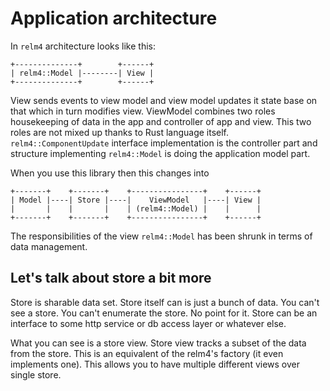 # Application architecture

In `relm4` architecture looks like this:

```asciiart
+--------------+        +------+
| relm4::Model |--------| View |
+--------------+        +------+
```

View sends events to view model and view model updates it state base on that which in turn modifies view. ViewModel combines two roles housekeeping of data in the app and controller of app and view. This two roles are not mixed up thanks to Rust language itself. `relm4::ComponentUpdate` interface implementation is the controller part and structure implementing `relm4::Model` is doing the application model part.

When you use this library then this changes into

```asciiart
+-------+    +-------+    +----------------+    +------+
| Model |----| Store |----|    ViewModel   |----| View |
|       |    |       |    | (relm4::Model) |    |      |
+-------+    +-------+    +----------------+    +------+
```

The responsibilities of the view `relm4::Model` has been shrunk in terms of data management.

## Let's talk about store a bit more

Store is sharable data set. Store itself can is just a bunch of data. You can't see a store. You can't enumerate the store. No point for it. Store can be an interface to some http service or db access layer or whatever else.

What you can see is a store view. Store view tracks a subset of the data from the store. This is an equivalent of the relm4's factory (it even implements one). This allows you to have multiple different views over single store.
